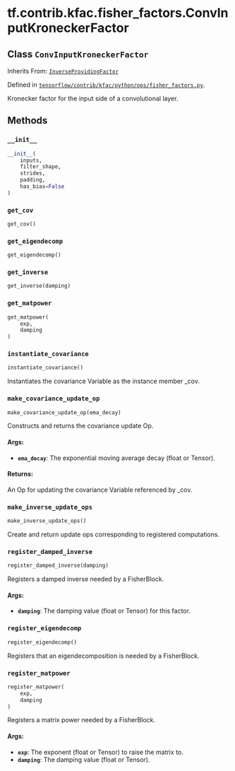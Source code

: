 <div itemscope itemtype="http://developers.google.com/ReferenceObject">
<meta itemprop="name" content="tf.contrib.kfac.fisher_factors.ConvInputKroneckerFactor" />
<meta itemprop="property" content="__init__"/>
<meta itemprop="property" content="get_cov"/>
<meta itemprop="property" content="get_eigendecomp"/>
<meta itemprop="property" content="get_inverse"/>
<meta itemprop="property" content="get_matpower"/>
<meta itemprop="property" content="instantiate_covariance"/>
<meta itemprop="property" content="make_covariance_update_op"/>
<meta itemprop="property" content="make_inverse_update_ops"/>
<meta itemprop="property" content="register_damped_inverse"/>
<meta itemprop="property" content="register_eigendecomp"/>
<meta itemprop="property" content="register_matpower"/>
</div>

# tf.contrib.kfac.fisher_factors.ConvInputKroneckerFactor

## Class `ConvInputKroneckerFactor`

Inherits From: [`InverseProvidingFactor`](../../../../tf/contrib/kfac/fisher_factors/InverseProvidingFactor.md)



Defined in [`tensorflow/contrib/kfac/python/ops/fisher_factors.py`](https://www.tensorflow.org/code/tensorflow/contrib/kfac/python/ops/fisher_factors.py).

Kronecker factor for the input side of a convolutional layer.

## Methods

<h3 id="__init__"><code>__init__</code></h3>

``` python
__init__(
    inputs,
    filter_shape,
    strides,
    padding,
    has_bias=False
)
```



<h3 id="get_cov"><code>get_cov</code></h3>

``` python
get_cov()
```



<h3 id="get_eigendecomp"><code>get_eigendecomp</code></h3>

``` python
get_eigendecomp()
```



<h3 id="get_inverse"><code>get_inverse</code></h3>

``` python
get_inverse(damping)
```



<h3 id="get_matpower"><code>get_matpower</code></h3>

``` python
get_matpower(
    exp,
    damping
)
```



<h3 id="instantiate_covariance"><code>instantiate_covariance</code></h3>

``` python
instantiate_covariance()
```

Instantiates the covariance Variable as the instance member _cov.

<h3 id="make_covariance_update_op"><code>make_covariance_update_op</code></h3>

``` python
make_covariance_update_op(ema_decay)
```

Constructs and returns the covariance update Op.

#### Args:

* <b>`ema_decay`</b>: The exponential moving average decay (float or Tensor).

#### Returns:

An Op for updating the covariance Variable referenced by _cov.

<h3 id="make_inverse_update_ops"><code>make_inverse_update_ops</code></h3>

``` python
make_inverse_update_ops()
```

Create and return update ops corresponding to registered computations.

<h3 id="register_damped_inverse"><code>register_damped_inverse</code></h3>

``` python
register_damped_inverse(damping)
```

Registers a damped inverse needed by a FisherBlock.

#### Args:

* <b>`damping`</b>: The damping value (float or Tensor) for this factor.

<h3 id="register_eigendecomp"><code>register_eigendecomp</code></h3>

``` python
register_eigendecomp()
```

Registers that an eigendecomposition is needed by a FisherBlock.

<h3 id="register_matpower"><code>register_matpower</code></h3>

``` python
register_matpower(
    exp,
    damping
)
```

Registers a matrix power needed by a FisherBlock.

#### Args:

* <b>`exp`</b>: The exponent (float or Tensor) to raise the matrix to.
* <b>`damping`</b>: The damping value (float or Tensor).



